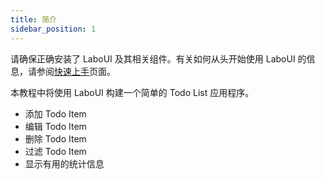 ```yaml
---
title: 简介
sidebar_position: 1
---
```


请确保正确安装了 LaboUI 及其相关组件。有关如何从头开始使用 LaboUI 的信息，请参阅[快速上手](/docs/introduction/getting-started)页面。

本教程中将使用 LaboUI 构建一个简单的 Todo List 应用程序。

- 添加 Todo Item
- 编辑 Todo Item
- 删除 Todo Item
- 过滤 Todo Item
- 显示有用的统计信息
